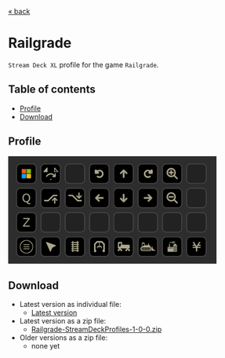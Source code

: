 [&laquo; back](../README.md)

# Railgrade

`Stream Deck XL` profile for the game `Railgrade`.

## Table of contents

- [Profile](#profile)
- [Download](#download)

## Profile

<img src="v1/screenshots/railgrade-home.png" alt="Stream Deck XL - Railgrade - Homepage" width="425" />

## Download

- Latest version as individual file:
    - [Latest version](v1/Railgrade.streamDeckProfile)
- Latest version as a zip file:
    - [Railgrade-StreamDeckProfiles-1-0-0.zip](v1/Railgrade-StreamDeckProfiles-1-0-0.zip)
- Older versions as a zip file:
    - none yet

